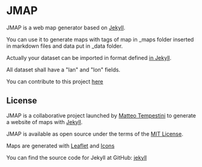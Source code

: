 # JMAP

JMAP is a web map generator based on [Jekyll](https://github.com/jekyll/jekyll).

You can use it to generate maps with tags of map in _maps folder inserted in markdown files and data put in _data folder.

Actually your dataset can be imported in format defined [in Jekyll](https://jekyllrb.com/docs/datafiles/).

All dataset shall have a "lan" and "lon" fields.

You can contribute to this project [here](https://github.com/iltempe/jmap)

## License

JMAP is a collaborative project launched by [Matteo Tempestini](http://iltempe.github.io) to generate a website of maps with [Jekyll](https://jekyllrb.com/).

JMAP is available as open source under the terms of the [MIT License](http://opensource.org/licenses/MIT).

Maps are generated with [Leaflet](http://leafletjs.com/) and [Icons](http://fontawesome.io/license/)

You can find the source code for Jekyll at GitHub: [jekyll](https://github.com/jekyll/jekyll)
